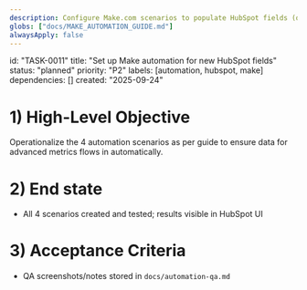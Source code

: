 ```yaml
---
description: Configure Make.com scenarios to populate HubSpot fields (qualified_status, trial_status, vsl_watched, vwo_experiment_id)
globs: ["docs/MAKE_AUTOMATION_GUIDE.md"]
alwaysApply: false
---
```


id: "TASK-0011"
title: "Set up Make automation for new HubSpot fields"
status: "planned"
priority: "P2"
labels: [automation, hubspot, make]
dependencies: []
created: "2025-09-24"

# 1) High-Level Objective

Operationalize the 4 automation scenarios as per guide to ensure data for advanced metrics flows in automatically.

# 2) End state

- All 4 scenarios created and tested; results visible in HubSpot UI

# 3) Acceptance Criteria

- QA screenshots/notes stored in `docs/automation-qa.md`


